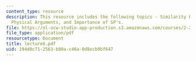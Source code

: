 ```yaml
---
content_type: resource
description: This resource includes the following topics - Similarity Parameters from
  Physical Arguments, and Importance of SP's.
file: https://ol-ocw-studio-app-production.s3.amazonaws.com/courses/2-20-marine-hydrodynamics-13-021-spring-2005/194d0c712563b80ac46a0d8ecb9bf647_lecture6.pdf
file_type: application/pdf
resourcetype: Document
title: lecture6.pdf
uid: 194d0c71-2563-b80a-c46a-0d8ecb9bf647
---
```

